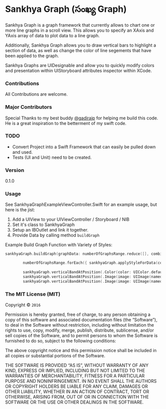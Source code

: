 # Sankhya Graph (సంఖ్య Graph)

Sankhya Graph is a graph framework that currently allows to chart one or more line graphs in a scroll view. This allows you to specify an XAxis and YAxis array of data to plot data to a line graph.

Additionally, Sankhya Graph allows you to draw vertical bars to highlight a section of data, as well as change the color of line segements that have been applied to the graph.

Sankhya Graphs are UIDesignable and allow you to quickly modify colors and presentation within UIStoryboard attributes inspector within XCode.

### Contributions

All Contributions are welcome.

### Major Contributors

Special Thanks to my best buddy [@gadirajp](https://github.com/gadirajp) for helping me build this code. He is a great inspiration to the betterment of my swift code.

### TODO

   *   Convert Project into a Swift Framework that can easily be pulled down and used.
   *   Tests (UI and Unit) need to be created.

### Version
0.1.0

### Usage
See SankhyaGraphExampleViewController.Swift for an example usage, but here is the jist:

   1. Add a UIView to your UIViewController / Storyboard / NIB
   2. Set it's class to SankhyaGraph
   3. Setup an IBOutlet and link it together.
   4. Provide Data by calling method `buildGraph`
   
Example Build Graph Function with Variety of Styles:

```swift
sankhyaGraph.buildGraph(graphData: numberOfGraphsRange.reduce([], combine: { (graphData, _) -> [GraphData] in graphData + [buildMockGraphData()] }))

        numberOfGraphsRange.forEach({ sankhyaGraph.applyStyleForData(colorModifiers: ColorType.randomType(24), graphIndex: $0) })
        
        sankhyaGraph.verticalBandAtPosition(.Color(color: UIColor.defaultVerticalBandColor(), description: "Flood Warning"), ranges: [(startIndex: 0, endIndex: 2), (startIndex: 5, endIndex: 6)])
        sankhyaGraph.verticalBandAtPosition(.Image(image: UIImage(named: "stripe") ?? UIImage(), description: "Drying Time"), ranges: [(startIndex: 2, endIndex: 5)], graphIndex: 1)
        sankhyaGraph.verticalBandAtPosition(.Image(image: UIImage(named: "stripe") ?? UIImage(), description: "Drying Time"), ranges: [(startIndex: 6, endIndex: 8)], graphIndex: 2)

```

### The MIT License (MIT)
Copyright © `2016`

Permission is hereby granted, free of charge, to any person
obtaining a copy of this software and associated documentation
files (the “Software”), to deal in the Software without
restriction, including without limitation the rights to use,
copy, modify, merge, publish, distribute, sublicense, and/or sell
copies of the Software, and to permit persons to whom the
Software is furnished to do so, subject to the following
conditions:

The above copyright notice and this permission notice shall be
included in all copies or substantial portions of the Software.

THE SOFTWARE IS PROVIDED “AS IS”, WITHOUT WARRANTY OF ANY KIND,
EXPRESS OR IMPLIED, INCLUDING BUT NOT LIMITED TO THE WARRANTIES
OF MERCHANTABILITY, FITNESS FOR A PARTICULAR PURPOSE AND
NONINFRINGEMENT. IN NO EVENT SHALL THE AUTHORS OR COPYRIGHT
HOLDERS BE LIABLE FOR ANY CLAIM, DAMAGES OR OTHER LIABILITY,
WHETHER IN AN ACTION OF CONTRACT, TORT OR OTHERWISE, ARISING
FROM, OUT OF OR IN CONNECTION WITH THE SOFTWARE OR THE USE OR
OTHER DEALINGS IN THE SOFTWARE.

